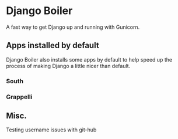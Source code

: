 # Django Boiler
A fast way to get Django up and running with Gunicorn.

## Apps installed by default
Django Boiler also installs some apps by default to help speed up the process of making Django a
little nicer than default.

### South
### Grappelli



## Misc.
Testing username issues with git-hub
